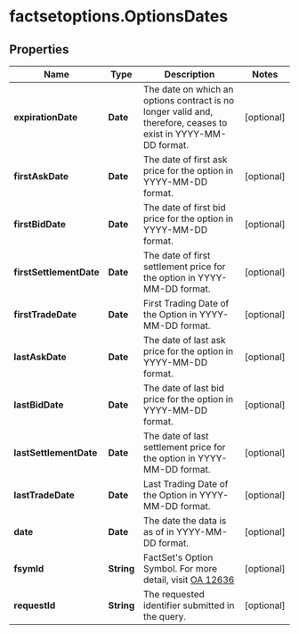 # factsetoptions.OptionsDates

## Properties

Name | Type | Description | Notes
------------ | ------------- | ------------- | -------------
**expirationDate** | **Date** | The date on which an options contract is no longer valid and, therefore, ceases to exist in YYYY-MM-DD format. | [optional] 
**firstAskDate** | **Date** | The date of first ask price for the option in YYYY-MM-DD format. | [optional] 
**firstBidDate** | **Date** | The date of first bid price for the option in YYYY-MM-DD format. | [optional] 
**firstSettlementDate** | **Date** | The date of first settlement price for the option in YYYY-MM-DD format. | [optional] 
**firstTradeDate** | **Date** | First Trading Date of the Option in YYYY-MM-DD format. | [optional] 
**lastAskDate** | **Date** | The date of last ask price for the option in YYYY-MM-DD format. | [optional] 
**lastBidDate** | **Date** | The date of last bid price for the option in YYYY-MM-DD format. | [optional] 
**lastSettlementDate** | **Date** | The date of last settlement price for the option in YYYY-MM-DD format. | [optional] 
**lastTradeDate** | **Date** | Last Trading Date of the Option in YYYY-MM-DD format. | [optional] 
**date** | **Date** | The date the data is as of in YYYY-MM-DD format. | [optional] 
**fsymId** | **String** | FactSet&#39;s Option Symbol. For more detail, visit [OA 12636](https://my.apps.factset.com/oa/pages/12636#options) | [optional] 
**requestId** | **String** | The requested identifier submitted in the query. | [optional] 


